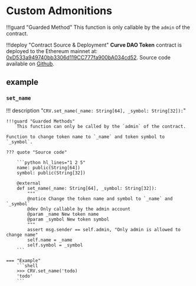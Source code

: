 # **Custom Admonitions**

!!!guard "Guarded Method"
    This function is only callable by the `admin` of the contract.

!!!deploy "Contract Source & Deployment"
    **Curve DAO Token** contract is deployed to the Ethereum mainnet at: [0xD533a949740bb3306d119CC777fa900bA034cd52](https://etherscan.io/address/0xD533a949740bb3306d119CC777fa900bA034cd52#code).
    Source code available on [Github](https://github.com/curvefi/curve-dao-contracts/blob/567927551903f71ce5a73049e077be87111963cc/contracts/ERC20CRV.vy).



## example

### `set_name`
!!! description "`CRV.set_name(_name: String[64], _symbol: String[32]):`"

    !!!guard "Guarded Methods"
        This function can only be called by the `admin` of the contract.

    Function to change token name to `_name` and token symbol to `_symbol`.

    ??? quote "Source code"

        ```python hl_lines="1 2 5"
        name: public(String[64])
        symbol: public(String[32])

        @external
        def set_name(_name: String[64], _symbol: String[32]):
            """
            @notice Change the token name and symbol to `_name` and `_symbol`
            @dev Only callable by the admin account
            @param _name New token name
            @param _symbol New token symbol
            """
            assert msg.sender == self.admin, "Only admin is allowed to change name"
            self.name = _name
            self.symbol = _symbol
        ```

    === "Example"
        ```shell
        >>> CRV.set_name('todo)
        'todo'
        ```